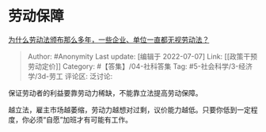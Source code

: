 # 劳动保障
[为什么劳动法颁布那么多年，一些企业、单位一直都无视劳动法？](https://www.zhihu.com/question/300742925/answer/621143272)

> Author: #Anonymity
> Last update: [编辑于 2022-07-07]
> Link: [[政策干预劳动定价]]
> Category: #【答集】/04-社科答集
> Tag: #5-社会科学/3-经济学/3d-劳工
> 评论区:
> 泛讨论:

保证劳动者的利益要靠劳动力稀缺，不能靠立法提高劳动保障。

越立法，雇主市场越萎缩，劳动力越想对过剩，议价能力越低。只要你低到一定程度，你必须“自愿”加班才有可能有工作。
